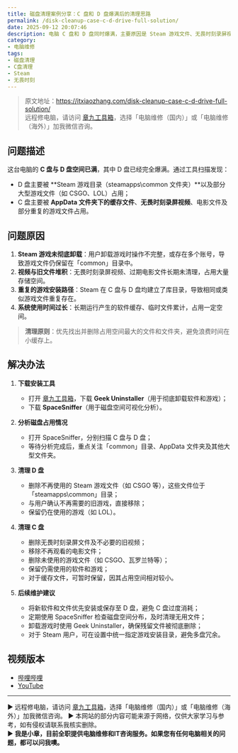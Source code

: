 ```yaml
---
title: 磁盘清理案例分享：C 盘和 D 盘爆满后的清理思路
permalink: /disk-cleanup-case-c-d-drive-full-solution/
date: 2025-09-12 20:07:46
description: 电脑 C 盘和 D 盘同时爆满，主要原因是 Steam 游戏文件、无畏时刻录屏视频及重复文件堆积。本文结合实际案例，总结清理思路和操作步骤。
category:
- 电脑维修
tags:
- 磁盘清理
- C盘清理
- Steam
- 无畏时刻
---
```


> 原文地址：<https://itxiaozhang.com/disk-cleanup-case-c-d-drive-full-solution/>  
> 远程修电脑，请访问 [章九工具箱](https://zhang9.com/)，选择「电脑维修（国内）」或「电脑维修（海外）」加我微信咨询。 

## 问题描述

这台电脑的 **C 盘与 D 盘空间已满**，其中 D 盘已经完全爆满。通过工具扫描发现：

* D 盘主要被 **Steam 游戏目录（steamapps\common 文件夹）**以及部分大型游戏文件（如 CSGO、LOL）占用；
* C 盘主要被 **AppData 文件夹下的缓存文件**、**无畏时刻录屏视频**、电影文件及部分重复的游戏文件占用。

## 问题原因

1. **Steam 游戏未彻底卸载**：用户卸载游戏时操作不完整，或存在多个账号，导致游戏文件仍保留在「common」目录中。
2. **视频与旧文件堆积**：无畏时刻录屏视频、过期电影文件长期未清理，占用大量存储空间。
3. **重复的游戏安装路径**：Steam 在 C 盘与 D 盘均建立了库目录，导致相同或类似游戏文件重复存在。
4. **系统使用时间过长**：长期运行产生的软件缓存、临时文件累计，占用一定空间。

> **清理原则**：优先找出并删除占用空间最大的文件和文件夹，避免浪费时间在小缓存上。

## 解决办法

1. **下载安装工具**

   * 打开 [章九工具箱](https://zhang9.com)，下载 **Geek Uninstaller**（用于彻底卸载软件和游戏）；
   * 下载 **SpaceSniffer**（用于磁盘空间可视化分析）。

2. **分析磁盘占用情况**

   * 打开 SpaceSniffer，分别扫描 C 盘与 D 盘；
   * 等待分析完成后，重点关注「common」目录、AppData 文件夹及其他大型文件夹。

3. **清理 D 盘**

   * 删除不再使用的 Steam 游戏文件（如 CSGO 等），这些文件位于「steamapps\common」目录；
   * 与用户确认不再需要的旧游戏，直接移除；
   * 保留仍在使用的游戏（如 LOL）。

4. **清理 C 盘**

   * 删除无畏时刻录屏文件及不必要的旧视频；
   * 移除不再观看的电影文件；
   * 删除未使用的游戏文件（如 CSGO、瓦罗兰特等）；
   * 保留仍需使用的软件和游戏；
   * 对于缓存文件，可暂时保留，因其占用空间相对较小。

5. **后续维护建议**

   * 将新软件和文件优先安装或保存至 D 盘，避免 C 盘过度消耗；
   * 定期使用 SpaceSniffer 检查磁盘空间分布，及时清理无用文件；
   * 卸载游戏时使用 Geek Uninstaller，确保残留文件被彻底删除；
   * 对于 Steam 用户，可在设置中统一指定游戏安装目录，避免多盘冗余。

## 视频版本

* [哔哩哔哩](https://space.bilibili.com/3546607630944387)
* [YouTube](https://www.youtube.com/@itxiaozhang)

---
▶ 远程修电脑，请访问 [章九工具箱](https://zhang9.com/)，选择「电脑维修（国内）」或「电脑维修（海外）」加我微信咨询。 
▶ 本网站的部分内容可能来源于网络，仅供大家学习与参考，如有侵权请联系我核实删除。  
▶ **我是小章，目前全职提供电脑维修和IT咨询服务。如果您有任何电脑相关的问题，都可以问我噢。**  
